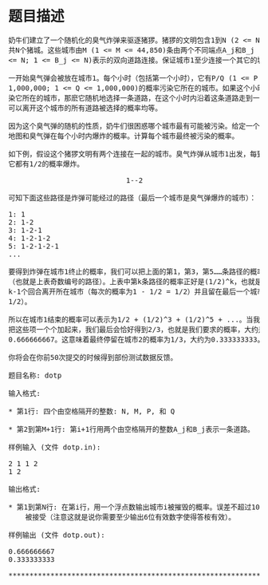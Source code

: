 # 题目描述


<pre>奶牛们建立了一个随机化的臭气炸弹来驱逐猪猡。猪猡的文明包含1到N (2 &lt;= N &lt;= 300)一
共N个猪城。这些城市由M (1 &lt;= M &lt;= 44,850)条由两个不同端点A_j和B_j (1 &lt;= A_j
&lt;= N; 1 &lt;= B_j &lt;= N)表示的双向道路连接。保证城市1至少连接一个其它的城市。

一开始臭气弹会被放在城市1。每个小时（包括第一个小时），它有P/Q (1 &lt;= P &lt;=
1,000,000; 1 &lt;= Q &lt;= 1,000,000)的概率污染它所在的城市。如果这个小时内它没有污
染它所在的城市，那麽它随机地选择一条道路，在这个小时内沿着这条道路走到一个新的城市。
可以离开这个城市的所有道路被选择的概率均等。

因为这个臭气弹的随机的性质，奶牛们很困惑哪个城市最有可能被污染。给定一个猪猡文明的
地图和臭气弹在每个小时内爆炸的概率。计算每个城市最终被污染的概率。

如下例，假设这个猪猡文明有两个连接在一起的城市。臭气炸弹从城市1出发，每到一个城市，
它都有1/2的概率爆炸。

                            1--2

可知下面这些路径是炸弹可能经过的路径（最后一个城市是臭气弹爆炸的城市）：

1: 1
2: 1-2
3: 1-2-1
4: 1-2-1-2
5: 1-2-1-2-1
...

要得到炸弹在城市1终止的概率，我们可以把上面的第1，第3，第5……条路径的概率加起来，
（也就是上表奇数编号的路径）。上表中第k条路径的概率正好是(1/2)^k，也就是必须在前
k-1个回合离开所在城市（每次的概率为1 - 1/2 = 1/2）并且留在最后一个城市（概率为
1/2）。

所以在城市1结束的概率可以表示为1/2 + (1/2)^3 + (1/2)^5 + ...。当我们无限地计算
把这些项一个个加起来，我们最后会恰好得到2/3，也就是我们要求的概率，大约是
0.666666667。这意味着最终停留在城市2的概率为1/3，大约为0.333333333。

你将会在你前50次提交的时候得到部份测试数据反馈。

题目名称: dotp

输入格式:

* 第1行: 四个由空格隔开的整数: N, M, P, 和 Q

* 第2到第M+1行: 第i+1行用两个由空格隔开的整数A_j和B_j表示一条道路。

样例输入 (文件 dotp.in):

2 1 1 2
1 2

输出格式:

* 第1到第N行: 在第i行，用一个浮点数输出城市i被摧毁的概率。误差不超过10^-6的答桉会
	被接受（注意这就是说你需要至少输出6位有效数字使得答桉有效）。

样例输出 (文件 dotp.out):

0.666666667
0.333333333

**********************************************************************

</pre>
